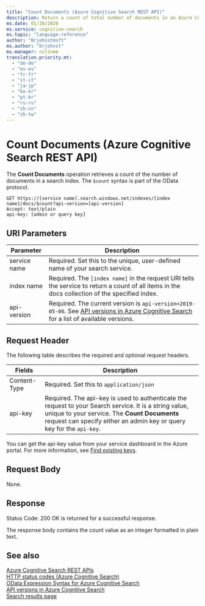 ```yaml
---
title: "Count Documents (Azure Cognitive Search REST API)"
description: Return a count of total number of documents in an Azure Cognitive Search index.
ms.date: 01/30/2020
ms.service: cognitive-search
ms.topic: "language-reference"
author: "Brjohnstmsft"
ms.author: "brjohnst"
ms.manager: nitinme
translation.priority.mt:
  - "de-de"
  - "es-es"
  - "fr-fr"
  - "it-it"
  - "ja-jp"
  - "ko-kr"
  - "pt-br"
  - "ru-ru"
  - "zh-cn"
  - "zh-tw"
---
```

# Count Documents (Azure Cognitive Search REST API)
  The **Count Documents** operation retrieves a count of the number of documents in a search index. The `$count` syntax is part of the OData protocol.  

```http  
GET https://[service name].search.windows.net/indexes/[index name]/docs/$count?api-version=[api-version]  
Accept: text/plain   
api-key: [admin or query key] 
```  

## URI Parameters

| Parameter	  | Description  | 
|-------------|--------------|
| service name | Required. Set this to the unique, user-defined name of your search service. |
| index name  | Required. The `[index name]` in the request URI tells the service to return a count of all items in the docs collection of the specified index.    |
| api-version | Required. The current version is `api-version=2019-05-06`. See [API versions in Azure Cognitive Search](https://docs.microsoft.com/azure/search/search-api-versions) for a list of available versions.|


## Request Header 

The following table describes the required and optional request headers.  

|Fields              |Description      |  
|--------------------|-----------------|  
|Content-Type|Required. Set this to `application/json`|  
|api-key|Required. The api-key is used to authenticate the request to your Search service. It is a string value, unique to your service. The **Count Documents** request can specify either an admin key or query key for the `api-key`.| 

You can get the api-key value from your service dashboard in the Azure portal. For more information, see [Find existing keys](https://docs.microsoft.com/azure/search/search-security-api-keys#find-existing-keys).

## Request Body  
 None.  

## Response  
 Status Code: 200 OK is returned for a successful response.  

 The response body contains the count value as an integer formatted in plain text.  

## See also  
 [Azure Cognitive Search REST APIs](index.md)   
 [HTTP status codes &#40;Azure Cognitive Search&#41;](http-status-codes.md)   
 [OData Expression Syntax for Azure Cognitive Search](https://docs.microsoft.com/azure/search/query-odata-filter-orderby-syntax)   
 [API versions in Azure Cognitive Search](https://docs.microsoft.com/azure/search/search-api-versions)  
 [Search results page](https://docs.microsoft.com/azure/search/search-pagination-page-layout)